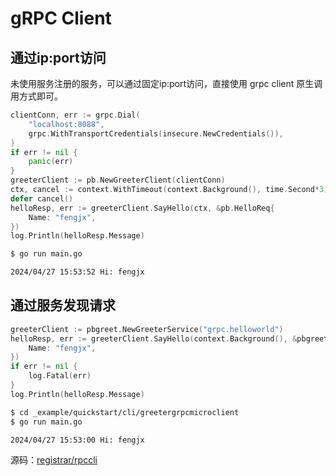 # gRPC Client

## 通过ip:port访问

未使用服务注册的服务，可以通过固定ip:port访问，直接使用 grpc client 原生调用方式即可。

```go
clientConn, err := grpc.Dial(
    "localhost:8088",
    grpc.WithTransportCredentials(insecure.NewCredentials()),
)
if err != nil {
    panic(err)
}
greeterClient := pb.NewGreeterClient(clientConn)
ctx, cancel := context.WithTimeout(context.Background(), time.Second*3)
defer cancel()
helloResp, err := greeterClient.SayHello(ctx, &pb.HelloReq{
    Name: "fengjx",
})
log.Println(helloResp.Message)
```

```bash
$ go run main.go

2024/04/27 15:53:52 Hi: fengjx
```

## 通过服务发现请求

```go
greeterClient := pbgreet.NewGreeterService("grpc.helloworld")
helloResp, err := greeterClient.SayHello(context.Background(), &pbgreet.HelloReq{
    Name: "fengjx",
})
if err != nil {
    log.Fatal(err)
}
log.Println(helloResp.Message)
```

```bash
$ cd _example/quickstart/cli/greetergrpcmicroclient
$ go run main.go

2024/04/27 15:53:00 Hi: fengjx
```

源码：[registrar/rpccli](https://github.com/fengjx/luchen/blob/master/_example/registrar/rpccli/main.go)


